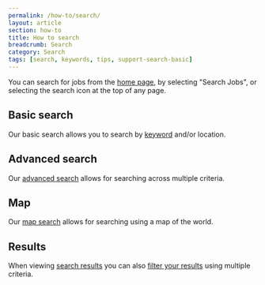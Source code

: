 ```yaml
---
permalink: /how-to/search/
layout: article
section: how-to
title: How to search
breadcrumb: Search
category: Search
tags: [search, keywords, tips, support-search-basic]
---
```


You can search for jobs from the [home page](https://www.usajobs.gov/), by selecting "Search Jobs", or selecting the search icon at the top of any page.

## Basic search

Our basic search allows you to search by [keyword](basic/keyword/) and/or location.

## Advanced search

Our [advanced search](advanced/) allows for searching across multiple criteria.

## Map

Our [map search](map/) allows for searching using a map of the world.

## Results

When viewing [search results](results/) you can also [filter your results](filters/) using multiple criteria.

